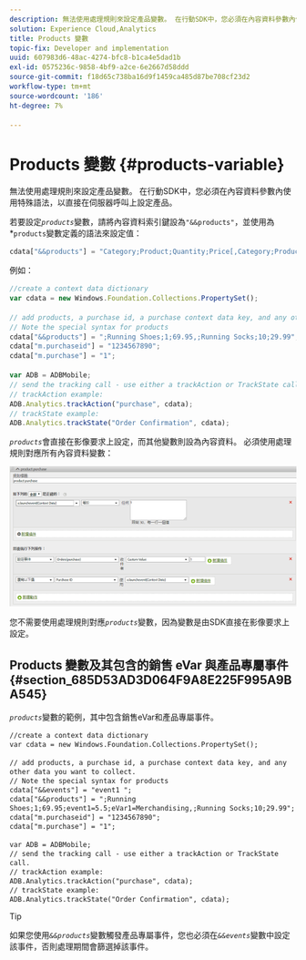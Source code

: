 ```yaml
---
description: 無法使用處理規則來設定產品變數。 在行動SDK中，您必須在內容資料參數內使用特殊語法，以直接在伺服器呼叫上設定產品。
solution: Experience Cloud,Analytics
title: Products 變數
topic-fix: Developer and implementation
uuid: 607983d6-48ac-4274-bfc8-b1ca4e5dad1b
exl-id: 0575236c-9858-4bf9-a2ce-6e2667d58ddd
source-git-commit: f18d65c738ba16d9f1459ca485d87be708cf23d2
workflow-type: tm+mt
source-wordcount: '186'
ht-degree: 7%

---
```


# Products 變數 {#products-variable}

無法使用處理規則來設定產品變數。 在行動SDK中，您必須在內容資料參數內使用特殊語法，以直接在伺服器呼叫上設定產品。

若要設定&#x200B;*`products`*&#x200B;變數，請將內容資料索引鍵設為`"&&products"`，並使用為*`products`變數定義的語法來設定值：

```js
cdata["&&products"] = "Category;Product;Quantity;Price[,Category;Product;Quantity;Price]";
```

例如：

```js
//create a context data dictionary 
var cdata = new Windows.Foundation.Collections.PropertySet(); 
 
// add products, a purchase id, a purchase context data key, and any other data you want to collect. 
// Note the special syntax for products 
cdata["&&products"] = ";Running Shoes;1;69.95,;Running Socks;10;29.99"; 
cdata["m.purchaseid"] = "1234567890"; 
cdata["m.purchase"] = "1"; 
 
var ADB = ADBMobile; 
// send the tracking call - use either a trackAction or TrackState call. 
// trackAction example: 
ADB.Analytics.trackAction("purchase", cdata); 
// trackState example: 
ADB.Analytics.trackState("Order Confirmation", cdata);
```

*`products`*&#x200B;會直接在影像要求上設定，而其他變數則設為內容資料。 必須使用處理規則對應所有內容資料變數：

![](assets/products-procrules.png)

您不需要使用處理規則對應&#x200B;*`products`*&#x200B;變數，因為變數是由SDK直接在影像要求上設定。

## Products 變數及其包含的銷售 eVar 與產品專屬事件 {#section_685D53AD3D064F9A8E225F995A9BA545}

*`products`*&#x200B;變數的範例，其中包含銷售eVar和產品專屬事件。

```
//create a context data dictionary 
var cdata = new Windows.Foundation.Collections.PropertySet(); 
  
// add products, a purchase id, a purchase context data key, and any other data you want to collect. 
// Note the special syntax for products 
cdata["&&events"] = "event1 "; 
cdata["&&products"] = ";Running Shoes;1;69.95;event1=5.5;eVar1=Merchandising,;Running Socks;10;29.99"; 
cdata["m.purchaseid"] = "1234567890"; 
cdata["m.purchase"] = "1"; 
  
var ADB = ADBMobile; 
// send the tracking call - use either a trackAction or TrackState call. 
// trackAction example: 
ADB.Analytics.trackAction("purchase", cdata); 
// trackState example: 
ADB.Analytics.trackState("Order Confirmation", cdata);
```

>[!TIP]
>
>如果您使用&#x200B;*`&&products`*&#x200B;變數觸發產品專屬事件，您也必須在&#x200B;*`&&events`*&#x200B;變數中設定該事件，否則處理期間會篩選掉該事件。
